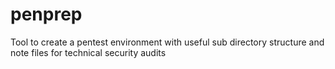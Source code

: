 # penprep
Tool to create a pentest environment with useful sub directory structure and note files for technical security audits
